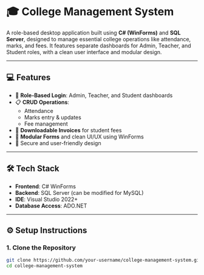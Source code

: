 # 🎓 College Management System

A role-based desktop application built using **C# (WinForms)** and **SQL Server**, designed to manage essential college operations like attendance, marks, and fees. It features separate dashboards for Admin, Teacher, and Student roles, with a clean user interface and modular design.

---

## 💻 Features

- 👤 **Role-Based Login**: Admin, Teacher, and Student dashboards
- 📋 **CRUD Operations**:
  - Attendance
  - Marks entry & updates
  - Fee management
- 🧾 **Downloadable Invoices** for student fees
- 🧩 **Modular Forms** and clean UI/UX using WinForms
- 🔐 Secure and user-friendly design

---

## 🛠️ Tech Stack

- **Frontend**: C# WinForms
- **Backend**: SQL Server (can be modified for MySQL)
- **IDE**: Visual Studio 2022+
- **Database Access**: ADO.NET

---

## ⚙️ Setup Instructions

### 1. Clone the Repository

```bash
git clone https://github.com/your-username/college-management-system.git
cd college-management-system
